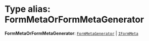 # Type alias: FormMetaOrFormMetaGenerator

**FormMetaOrFormMetaGenerator**: [`FormMetaGenerator`](/auto-docs/form-core/types/FormMetaGenerator.md) | [`IFormMeta`](/auto-docs/form-core/interfaces/IFormMeta.md)
